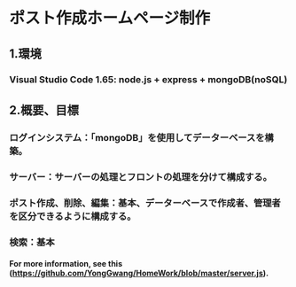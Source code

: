 # ポスト作成ホームページ制作

## 1.環境
### Visual Studio Code 1.65: node.js + express + mongoDB(noSQL)


## 2.概要、目標
### ログインシステム：「mongoDB」を使用してデーターベースを構築。
### サーバー：サーバーの処理とフロントの処理を分けて構成する。
### ポスト作成、削除、編集：基本、データーベースで作成者、管理者を区分できるように構成する。
### 検索：基本




#### **For more information, see this** (https://github.com/YongGwang/HomeWork/blob/master/server.js).
